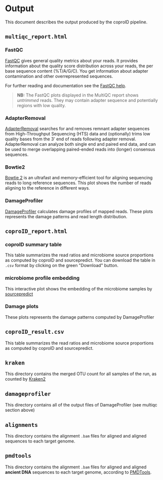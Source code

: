 # Output

This document describes the output produced by the coproID pipeline.

## `multiqc_report.html`

### FastQC

[FastQC](http://www.bioinformatics.babraham.ac.uk/projects/fastqc/) gives general quality metrics about your reads. It provides information about the quality score distribution across your reads, the per base sequence content (%T/A/G/C). You get information about adapter contamination and other overrepresented sequences.

For further reading and documentation see the [FastQC help](http://www.bioinformatics.babraham.ac.uk/projects/fastqc/Help/).

> **NB:** The FastQC plots displayed in the MultiQC report shows _untrimmed_ reads. They may contain adapter sequence and potentially regions with low quality.

### AdapterRemoval

[AdapterRemoval](https://github.com/MikkelSchubert/adapterremoval) searches for and removes remnant adapter sequences from High-Throughput Sequencing (HTS) data and (optionally) trims low quality bases from the 3' end of reads following adapter removal. AdapterRemoval can analyze both single end and paired end data, and can be used to merge overlapping paired-ended reads into (longer) consensus sequences.

### Bowtie2

[Bowtie 2](http://bowtie-bio.sourceforge.net/bowtie2/index.shtml) is an ultrafast and memory-efficient tool for aligning sequencing reads to long reference sequences.
This plot shows the number of reads aligning to the reference in different ways.

### DamageProfiler

[DamageProfiler](https://github.com/Integrative-Transcriptomics/DamageProfiler) calculates damage profiles of mapped reads.
These plots represents the damage patterns and read length distribution.

## `coproID_report.html`

### coproID summary table

This table summarizes the read ratios and microbiome source proportions as computed by coproID and sourcepredict.
You can download the table in `.csv` format by clicking on the green "Download" button.

### microbiome profile embedding

This interactive plot shows the embedding of the microbiome samples by [sourcepredict](https://github.com/maxibor/sourcepredict)

### Damage plots

These plots represents the damage patterns computed by DamageProfiler

## `coproID_result.csv`

This table summarizes the read ratios and microbiome source proportions as computed by coproID and sourcepredict.

## `kraken`

This directory contains the merged OTU count for all samples of the run, as counted by [Kraken2](https://ccb.jhu.edu/software/kraken2/)

## `damageprofiler`

This directory contains all of the output files of DamageProfiler (see multiqc section above)

## `alignments`

This directory contains the alignment `.bam` files for aligned and aligned sequences to each target genome.

## `pmdtools`

This directory contains the alignment `.bam` files for aligned and aligned **ancient DNA** sequences to each target genome, according to [PMDTools](https://github.com/pontussk/PMDtools).
